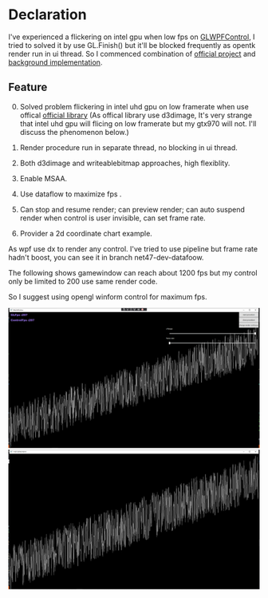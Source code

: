 

# Declaration
I've experienced a flickering on intel gpu when low fps on [GLWPFControl](https://github.com/opentk/GLWpfControl), 
I tried to solved it by use GL.Finish() but it'll be blocked frequently as opentk render run in ui thread. 
So I commenced combination of  [official project](https://github.com/opentk/GLWpfControl) and [background implementation](https://github.com/jayhf/OpenTkControl).

## Feature

0. Solved problem flickering in intel uhd gpu on low framerate when use offical [official library](https://github.com/opentk/GLWpfControl) (As offical library use d3dimage, It's very strange that intel uhd gpu will flicing on low framerate but my gtx970 will not. I'll discuss the phenomenon below.)

1. Render procedure run in separate thread, no blocking in ui thread.

2. Both d3dimage and writeablebitmap approaches, high flexiblity.

3. Enable MSAA.

4. Use dataflow to maximize fps .

5. Can stop and resume render; can preview render; can auto suspend render when control is user invisible, can set frame rate.

6. Provider a 2d coordinate chart example.


As wpf use dx to render any control. I've tried to use pipeline but frame rate hadn't boost, you can see it in branch net47-dev-datafoow.

The following shows gamewindow can reach about 1200 fps but my control only be limited to 200 use same render code.

So I suggest using opengl winform control for maximum fps.

![imgpng1](wpfhost.png)
![imgpng2](rawopengl.png)

